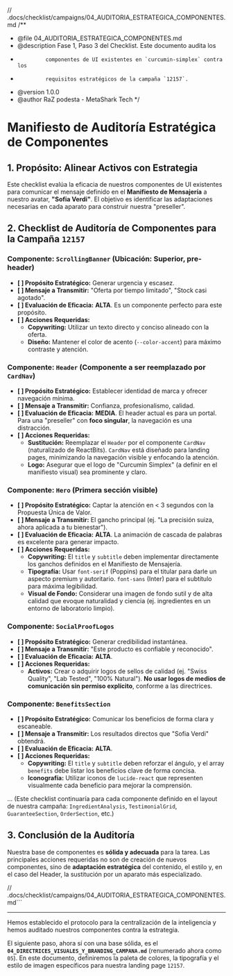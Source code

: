 // .docs/checklist/campaigns/04_AUDITORIA_ESTRATEGICA_COMPONENTES.md
/**
 * @file 04_AUDITORIA_ESTRATEGICA_COMPONENTES.md
 * @description Fase 1, Paso 3 del Checklist. Este documento audita los
 *              componentes de UI existentes en `curcumin-simplex` contra los
 *              requisitos estratégicos de la campaña `12157`.
 * @version 1.0.0
 * @author RaZ podesta - MetaShark Tech
 */

# Manifiesto de Auditoría Estratégica de Componentes

## 1. Propósito: Alinear Activos con Estrategia

Este checklist evalúa la eficacia de nuestros componentes de UI existentes para comunicar el mensaje definido en el **Manifiesto de Mensajería** a nuestro avatar, **"Sofia Verdi"**. El objetivo es identificar las adaptaciones necesarias en cada aparato para construir nuestra "preseller".

## 2. Checklist de Auditoría de Componentes para la Campaña `12157`

### Componente: `ScrollingBanner` (Ubicación: Superior, pre-header)

*   **[ ] Propósito Estratégico:** Generar urgencia y escasez.
*   **[ ] Mensaje a Transmitir:** "Oferta por tiempo limitado", "Stock casi agotado".
*   **[ ] Evaluación de Eficacia:** **ALTA**. Es un componente perfecto para este propósito.
*   **[ ] Acciones Requeridas:**
    *   **Copywriting:** Utilizar un texto directo y conciso alineado con la oferta.
    *   **Diseño:** Mantener el color de acento (`--color-accent`) para máximo contraste y atención.

### Componente: `Header` (Componente a ser reemplazado por `CardNav`)

*   **[ ] Propósito Estratégico:** Establecer identidad de marca y ofrecer navegación mínima.
*   **[ ] Mensaje a Transmitir:** Confianza, profesionalismo, calidad.
*   **[ ] Evaluación de Eficacia:** **MEDIA**. El header actual es para un portal. Para una "preseller" con **foco singular**, la navegación es una distracción.
*   **[ ] Acciones Requeridas:**
    *   **Sustitución:** Reemplazar el `Header` por el componente `CardNav` (naturalizado de ReactBits). `CardNav` está diseñado para landing pages, minimizando la navegación visible y enfocando la atención.
    *   **Logo:** Asegurar que el logo de "Curcumin Simplex" (a definir en el manifiesto visual) sea prominente y claro.

### Componente: `Hero` (Primera sección visible)

*   **[ ] Propósito Estratégico:** Captar la atención en < 3 segundos con la Propuesta Única de Valor.
*   **[ ] Mensaje a Transmitir:** El gancho principal (ej. "La precisión suiza, ahora aplicada a tu bienestar").
*   **[ ] Evaluación de Eficacia:** **ALTA**. La animación de cascada de palabras es excelente para generar impacto.
*   **[ ] Acciones Requeridas:**
    *   **Copywriting:** El `title` y `subtitle` deben implementar directamente los ganchos definidos en el Manifiesto de Mensajería.
    *   **Tipografía:** Usar `font-serif` (Poppins) para el titular para darle un aspecto premium y autoritario. `font-sans` (Inter) para el subtítulo para máxima legibilidad.
    *   **Visual de Fondo:** Considerar una imagen de fondo sutil y de alta calidad que evoque naturalidad y ciencia (ej. ingredientes en un entorno de laboratorio limpio).

### Componente: `SocialProofLogos`

*   **[ ] Propósito Estratégico:** Generar credibilidad instantánea.
*   **[ ] Mensaje a Transmitir:** "Este producto es confiable y reconocido".
*   **[ ] Evaluación de Eficacia:** **ALTA**.
*   **[ ] Acciones Requeridas:**
    *   **Activos:** Crear o adquirir logos de sellos de calidad (ej. "Swiss Quality", "Lab Tested", "100% Natural"). **No usar logos de medios de comunicación sin permiso explícito**, conforme a las directrices.

### Componente: `BenefitsSection`

*   **[ ] Propósito Estratégico:** Comunicar los beneficios de forma clara y escaneable.
*   **[ ] Mensaje a Transmitir:** Los resultados directos que "Sofia Verdi" obtendrá.
*   **[ ] Evaluación de Eficacia:** **ALTA**.
*   **[ ] Acciones Requeridas:**
    *   **Copywriting:** El `title` y `subtitle` deben reforzar el ángulo, y el array `benefits` debe listar los beneficios clave de forma concisa.
    *   **Iconografía:** Utilizar iconos de `lucide-react` que representen visualmente cada beneficio para mejorar la comprensión.

... (Este checklist continuaría para cada componente definido en el layout de nuestra campaña: `IngredientAnalysis`, `TestimonialGrid`, `GuaranteeSection`, `OrderSection`, etc.)

## 3. Conclusión de la Auditoría

Nuestra base de componentes es **sólida y adecuada** para la tarea. Las principales acciones requeridas no son de creación de nuevos componentes, sino de **adaptación estratégica** del contenido, el estilo y, en el caso del Header, la sustitución por un aparato más especializado.

// .docs/checklist/campaigns/04_AUDITORIA_ESTRATEGICA_COMPONENTES.md```

---
Hemos establecido el protocolo para la centralización de la inteligencia y hemos auditado nuestros componentes contra la estrategia.

El siguiente paso, ahora sí con una base sólida, es el **`04_DIRECTRICES_VISUALES_Y_BRANDING_CAMPANA.md`** (renumerado ahora como `05`). En este documento, definiremos la paleta de colores, la tipografía y el estilo de imagen específicos para nuestra landing page `12157`.